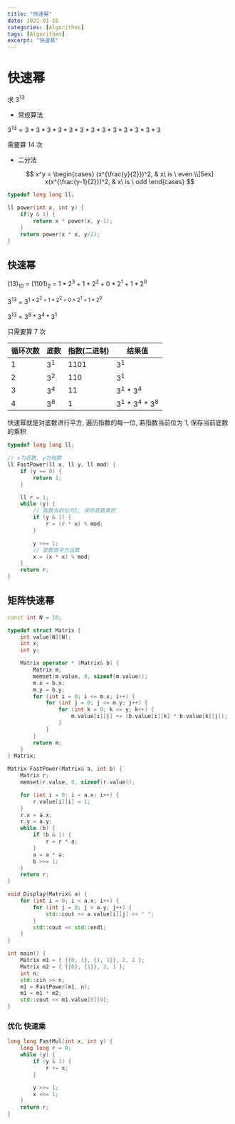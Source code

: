 ```yaml
---
title: "快速幂"
date: 2021-01-16
categories: [Algorithms]
tags: [Algorithms]
excerpt: "快速幂"
---
```


# 快速幂

求 $3^{13}$

- 常规算法

$3^{13}=3*3*3*3*3*3*3*3*3*3*3*3*3$

需要算 $14$ 次

- 二分法

$$
x^y = 
\begin{cases}
(x^{\frac{y}{2}})^2, & x\ is \ even \\[5ex]
x(x^{\frac{y-1}{2}})^2, & x\ is \ odd
\end{cases}
$$

```c
typedef long long ll;

ll power(int x, int y) {
    if(y & 1) {
        return x * power(x, y-1);
    }
    return power(x * x, y/2);
}
```

## 快速幂

$(13)_{10}$ = $(1101)_2$ = $1*2^3+1*2^2+0*2^1+1*2^0$

$3^{13}$ = $3^{1 * 2^3 + 1 * 2^2 + 0 * 2^1 + 1 * 2^0}$

$3^{13}$ = $3^8*3^4*3^1$

只需要算 $7$ 次

| 循环次数  | 底数  | 指数(二进制)  | 结果值                |
| -------- | ----- | ------------ | --------------------- |
| $1$      | $3^1$ | $1101$       | $3^1$                 |
| $2$      | $3^2$ | $110$        | $3^1$                 |
| $3$      | $3^4$ | $11$         | $3^1$ * $3^4$         |
| $4$      | $3^8$ | $1$          | $3^1$ * $3^4$ * $3^8$ |

快速幂就是对底数进行平方, 遍历指数的每一位, 若指数当前位为 1, 保存当前底数的乘积

```c++
typedef long long ll;

// x为底数, y为指数
ll FastPower(ll x, ll y, ll mod) {
    if (y == 0) {
        return 1;
    }

    ll r = 1;
    while (y) {
        // 指数当前位为1, 保存底数乘积
        if (y & 1) {
            r = (r * x) % mod;
        }

        y >>= 1;
        // 底数做平方运算
        x = (x * x) % mod;
    }
    return r;
}
```

## 矩阵快速幂

```c++
const int N = 10;

typedef struct Matrix {
    int value[N][N];
    int x;
    int y;

    Matrix operator * (Matrix& b) {
        Matrix m;
        memset(m.value, 0, sizeof(m.value));
        m.x = b.x;
        m.y = b.y;
        for (int i = 0; i <= m.x; i++) {
            for (int j = 0; j <= m.y; j++) {
                for (int k = 0; k <= y; k++) {
                    m.value[i][j] += (b.value[i][k] * b.value[k][j]);
                }
            }
        }
        return m;
    }
} Matrix;

Matrix FastPower(Matrix& a, int b) {
    Matrix r;
    memset(r.value, 0, sizeof(r.value));

    for (int i = 0; i < a.x; i++) {
        r.value[i][i] = 1;
    }
    r.x = a.x;
    r.y = a.y;
    while (b) {
        if (b & 1) {
            r = r * a;
        }
        a = a * a;
        b >>= 1;
    }
    return r;
}

void Display(Matrix& a) {
    for (int i = 0; i < a.x; i++) {
        for (int j = 0; j < a.y; j++) {
            std::cout << a.value[i][j] << " ";
        }
        std::cout << std::endl;
    }
}

int main() {
    Matrix m1 = { {{0, 1}, {1, 1}}, 2, 2 };
    Matrix m2 = { {{0}, {1}}, 2, 1 };
    int n;
    std::cin >> n;
    m1 = FastPower(m1, n);
    m1 = m1 * m2;
    std::cout << m1.value[0][0];
}
```

### 优化 快速乘

```c
long long FastMul(int x, int y) {
    long long r = 0;
    while (y) {
        if (y & 1) {
            r += x;
        }

        y >>= 1;
        x <<= 1;
    }
    return r;
}
```